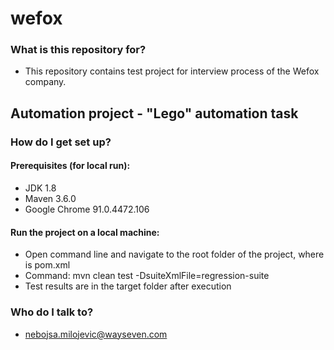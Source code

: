 # wefox 

### What is this repository for?
- This repository contains test project for interview process of the Wefox company.

## Automation project - "Lego" automation task
### How do I get set up?
#### Prerequisites (for local run):
- JDK 1.8
- Maven 3.6.0
- Google Chrome 91.0.4472.106

#### Run the project on a local machine:
- Open command line and navigate to the root folder of the project, where is pom.xml
- Command: mvn clean test -DsuiteXmlFile=regression-suite
- Test results are in the target folder after execution

### Who do I talk to?
- nebojsa.milojevic@wayseven.com
